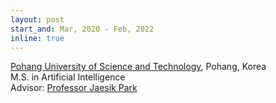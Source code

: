 ```yaml
---
layout: post
start_and: Mar, 2020 - Feb, 2022
inline: true
---
```


[Pohang University of Science and Technology](https://postech.ac.kr/eng/), Pohang, Korea \
M.S. in Artificial Intelligence \
Advisor: [Professor Jaesik Park](https://jaesik.info/)